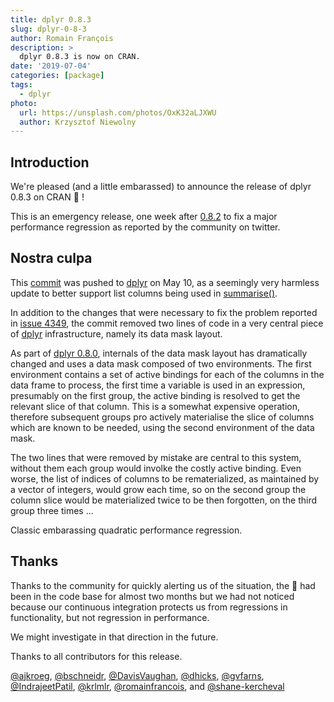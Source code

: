 ```yaml
---
title: dplyr 0.8.3
slug: dplyr-0-8-3
author: Romain François
description: >
  dplyr 0.8.3 is now on CRAN.
date: '2019-07-04'
categories: [package]
tags:
  - dplyr
photo:
  url: https://unsplash.com/photos/OxK32aLJXWU
  author: Krzysztof Niewolny
---
```





## Introduction

We're pleased (and a little embarassed) to announce the release of dplyr 0.8.3 on CRAN 😬 !

This is an emergency release, one week after [0.8.2](https://www.tidyverse.org/articles/2019/06/dplyr-0-8-2/)
to fix a major performance regression as reported by the community on twitter. 

## Nostra culpa

This [commit](https://github.com/tidyverse/dplyr/commit/036de90fbf9e3eef72c015982a5d1294d2157a2c#r34165423) was pushed to 
[dplyr](https://dplyr.tidyverse.org) on May 10, as a seemingly very harmless update to better support list 
columns being used in [summarise()](https://dplyr.tidyverse.org/reference/summarise.html). 

In addition to the changes that were necessary to fix the problem reported in [issue 4349](https://github.com/tidyverse/dplyr/issues/4349), 
the commit removed two lines of code in a very central piece of [dplyr](https://dplyr.tidyverse.org) infrastructure, 
namely its data mask layout. 

As part of [dplyr 0.8.0](https://www.tidyverse.org/articles/2019/02/dplyr-0-8-0/), internals of the data mask layout has 
dramatically changed and uses a data mask composed of two environments. The first environment contains a set of active 
bindings for each of the columns in the data frame to process, the first time a variable is used in an expression, 
presumably on the first group, the active binding is resolved to get the relevant slice of that column. This is a
somewhat expensive operation, therefore subsequent groups pro actively materialise the slice of columns which are known 
to be needed, using the second environment of the data mask. 

The two lines that were removed by mistake are central to this system, without them each group would 
involke the costly active binding. Even worse, the list of indices of columns to be rematerialized, 
as maintained by a vector of integers, would grow each time, so on the second group the column slice would 
be materialized twice to be then forgotten, on the third group three times ...

Classic embarassing quadratic performance regression. 

## Thanks

Thanks to the community for quickly alerting us of the situation, the 🐌 had been 
in the code base for almost two months but we had not noticed because our continuous
integration protects us from regressions in functionality, but not regression in performance. 

We might investigate in that direction in the future. 

Thanks to all contributors for this release.

[&#x0040;ajkroeg](https://github.com/ajkroeg), [&#x0040;bschneidr](https://github.com/bschneidr), [&#x0040;DavisVaughan](https://github.com/DavisVaughan), [&#x0040;dhicks](https://github.com/dhicks), [&#x0040;gvfarns](https://github.com/gvfarns), [&#x0040;IndrajeetPatil](https://github.com/IndrajeetPatil), [&#x0040;krlmlr](https://github.com/krlmlr), [&#x0040;romainfrancois](https://github.com/romainfrancois), and [&#x0040;shane-kercheval](https://github.com/shane-kercheval)
